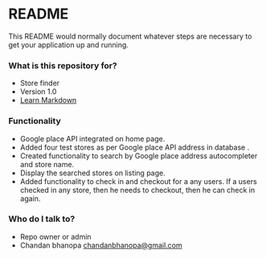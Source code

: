 # README #

This README would normally document whatever steps are necessary to get your application up and running.

### What is this repository for? ###

* Store finder
* Version 1.0
* [Learn Markdown](https://bitbucket.org/tutorials/markdowndemo)

### Functionality ###

* Google place API integrated on home page.
* Added four test stores as per Google place API address in database .
* Created functionality to search by Google place address autocompleter and store name.
* Display the searched stores on listing page.
* Added functionality to check in and checkout for a any users. If a users checked in any store, then he needs to checkout, then he can check in again.

### Who do I talk to? ###

* Repo owner or admin
* Chandan bhanopa <chandanbhanopa@gmail.com>
